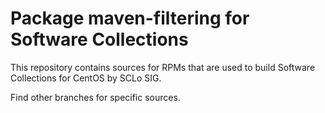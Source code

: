 # Package maven-filtering for Software Collections

This repository contains sources for RPMs that are used
to build Software Collections for CentOS by SCLo SIG.

Find other branches for specific sources.

